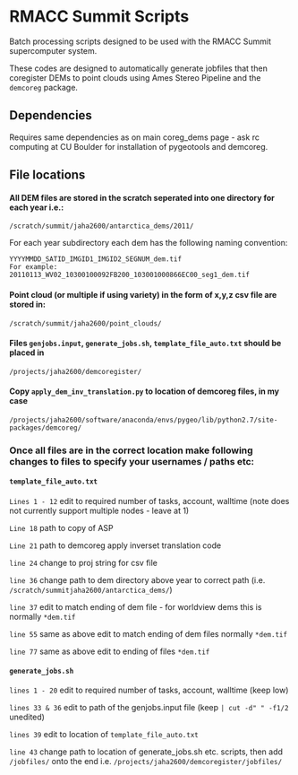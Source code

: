# RMACC Summit Scripts

Batch processing scripts designed to be used with the RMACC Summit supercomputer system.

These codes are designed to automatically generate jobfiles that then coregister DEMs to point clouds using Ames Stereo Pipeline and the `demcoreg` package.

## Dependencies
Requires same dependencies as on main coreg_dems page - ask rc computing at CU Boulder for installation of pygeotools and demcoreg. 

## File locations
#### All DEM files are stored in the scratch seperated into one directory for each year i.e.:
```
/scratch/summit/jaha2600/antarctica_dems/2011/
``` 
For each year subdirectory each dem has the following naming convention:
```
YYYYMMDD_SATID_IMGID1_IMGID2_SEGNUM_dem.tif
For example:
20110113_WV02_10300100092FB200_103001000866EC00_seg1_dem.tif
```

#### Point cloud (or multiple if using variety) in the form of x,y,z csv file are stored in:
```
/scratch/summit/jaha2600/point_clouds/
```
#### Files `genjobs.input`, `generate_jobs.sh`, `template_file_auto.txt` should be placed in
```
/projects/jaha2600/demcoregister/
```

#### Copy `apply_dem_inv_translation.py` to location of demcoreg files, in my case
```
/projects/jaha2600/software/anaconda/envs/pygeo/lib/python2.7/site-packages/demcoreg/
```
### Once all files are in the correct location make following changes to files to specify your usernames / paths etc:
#### `template_file_auto.txt`
`Lines 1 - 12` edit to required number of tasks, account, walltime (note does not currently support multiple nodes - leave at 1)

`Line 18` path to copy of ASP

`Line 21` path to demcoreg apply inverset translation code

`line 24` change to proj string for csv file

`line 36` change path to dem directory above year to correct path (i.e. `/scratch/summitjaha2600/antarctica_dems/`)

`line 37` edit to match ending of dem file - for worldview dems this is normally `*dem.tif`

`line 55` same as above edit to match ending of dem files normally `*dem.tif`

`line 77` same as above edit to ending of files `*dem.tif`
#### `generate_jobs.sh`
`lines 1 - 20` edit to required number of tasks, account, walltime (keep low)

`lines 33 & 36` edit to path of the genjobs.input file (keep `| cut -d" " -f1/2` unedited)

`lines 39` edit to location of `template_file_auto.txt`

`line 43` change path to location of generate_jobs.sh etc. scripts, then add `/jobfiles/` onto the end i.e. `/projects/jaha2600/demcoregister/jobfiles/`
